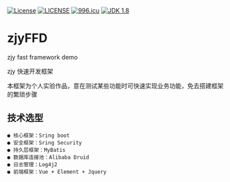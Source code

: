 [![License](http://img.shields.io/:license-apache-blue.svg "2.0")](http://www.apache.org/licenses/LICENSE-2.0.html)
[![LICENSE](https://img.shields.io/badge/license-Anti%20996-blue.svg)](https://github.com/996icu/996.ICU/blob/master/LICENSE)
[![996.icu](https://img.shields.io/badge/link-996.icu-red.svg)](https://996.icu)
[![JDK 1.8](https://img.shields.io/badge/JDK-1.8-green.svg "JDK 1.8")]()

# zjyFFD
zjy fast framework demo

zjy 快速开发框架

本框架为个人实验作品，意在测试某些功能时可快速实现业务功能，免去搭建框架的繁琐步骤

## 技术选型
    ● 核心框架：Sring boot
    ● 安全框架：Sring Security
    ● 持久层框架：MyBatis
    ● 数据库连接池：Alibaba Druid
    ● 日志管理：Log4j2
    ● 前端框架：Vue + Element + Jquery
